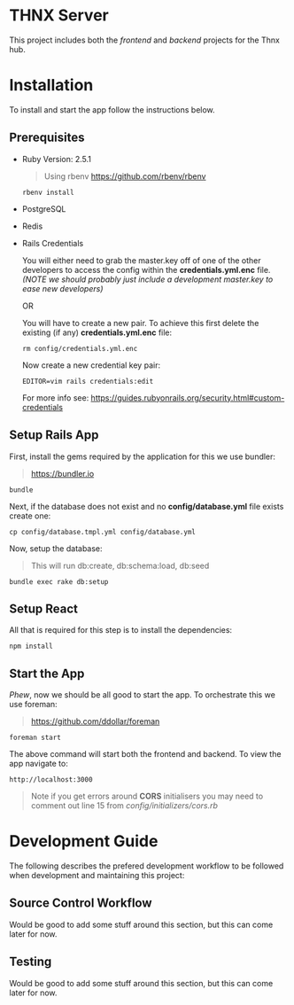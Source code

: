 # THNX Server

This project includes both the *frontend* and *backend* projects for the Thnx hub.

# Installation

To install and start the app follow the instructions below.

## Prerequisites

* Ruby Version: 2.5.1

    > Using rbenv https://github.com/rbenv/rbenv

    ```
    rbenv install
    ```

* PostgreSQL
* Redis
* Rails Credentials

    You will either need to grab the master.key off of one of the other developers to access the config within the **credentials.yml.enc** file. _(NOTE we should probably just include a development master.key to ease new developers)_

    OR

    You will have to create a new pair. To achieve this first delete the existing (if any) **credentials.yml.enc** file:
    
    ```
    rm config/credentials.yml.enc
    ```
    
    Now create a new credential key pair:

    ```
    EDITOR=vim rails credentials:edit
    ```

    For more info see: https://guides.rubyonrails.org/security.html#custom-credentials

## Setup Rails App

First, install the gems required by the application for this we use bundler:

> https://bundler.io

```
bundle
```

Next, if the database does not exist and no **config/database.yml** file exists create one:

```
cp config/database.tmpl.yml config/database.yml
```

Now, setup the database: 

> This will run db:create, db:schema:load, db:seed

```
bundle exec rake db:setup
```

## Setup React

All that is required for this step is to install the dependencies:

```
npm install
```

## Start the App

_Phew_, now we should be all good to start the app. To orchestrate this we use foreman:

> https://github.com/ddollar/foreman

```
foreman start
```

The above command will start both the frontend and backend. To view the app navigate to:

```
http://localhost:3000
```

> Note if you get errors around **CORS** initialisers you may need to comment out line 15 from _config/initializers/cors.rb_

# Development Guide

The following describes the prefered development workflow to be followed when development and maintaining this project:

## Source Control Workflow

Would be good to add some stuff around this section, but this can come later for now.

## Testing

Would be good to add some stuff around this section, but this can come later for now.
